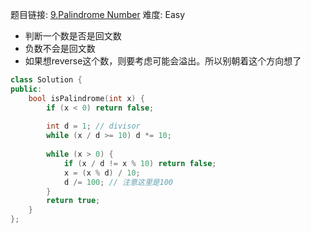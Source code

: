 题目链接: [9.Palindrome Number][1]
难度: Easy

- 判断一个数是否是回文数
- 负数不会是回文数
- 如果想reverse这个数，则要考虑可能会溢出。所以别朝着这个方向想了

```cpp
class Solution {
public:
    bool isPalindrome(int x) {
        if (x < 0) return false;
        
        int d = 1; // divisor
        while (x / d >= 10) d *= 10;
        
        while (x > 0) {
            if (x / d != x % 10) return false;
            x = (x % d) / 10;
            d /= 100; // 注意这里是100
        }
        return true;
    }
};
```

[1]: https://leetcode.com/problems/palindrome-number/